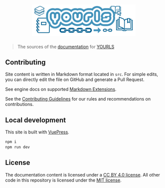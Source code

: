 <h1 align="center">
  <a href="https://yourls.org">
    <img src="src/public/banner.png" width=66% alt="YOURLS">
  </a>
</h1>

> The sources of the [documentation](https://docs.yourls.org) for [YOURLS](https://yourls.org)

## Contributing

Site content is written in Markdown format located in `src`. For simple edits, you can directly edit the file on GitHub
and generate a Pull Request.

See engine docs on supported [Markdown Extensions](https://vitepress.vuejs.org/guide/markdown.html).

See the [Contributing Guidelines](https://github.com/YOURLS/.github/blob/main/CONTRIBUTING.md) for our rules and
recommendations on contributions.

## Local development

This site is built with [VuePress](https://vitepress.vuejs.org/).

```bash
npm i
npm run dev
```

## License

The documentation content is licensed under a [CC BY 4.0 license](LICENSE).
All other code in this repository is licensed under the [MIT license](LICENSE-CODE).
